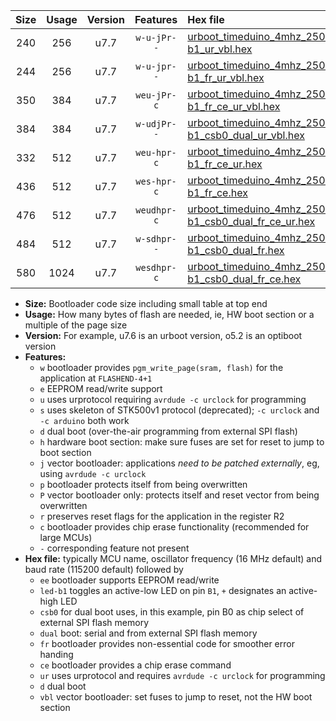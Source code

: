 |Size|Usage|Version|Features|Hex file|
|:-:|:-:|:-:|:-:|:--|
|240|256|u7.7|`w-u-jPr--`|[urboot_timeduino_4mhz_250000bps_led-b1_ur_vbl.hex](https://raw.githubusercontent.com/stefanrueger/urboot.hex/main/boards/timeduino/fcpu_4mhz/250000_bps/urboot_timeduino_4mhz_250000bps_led-b1_ur_vbl.hex)|
|244|256|u7.7|`w-u-jpr--`|[urboot_timeduino_4mhz_250000bps_led-b1_fr_ur_vbl.hex](https://raw.githubusercontent.com/stefanrueger/urboot.hex/main/boards/timeduino/fcpu_4mhz/250000_bps/urboot_timeduino_4mhz_250000bps_led-b1_fr_ur_vbl.hex)|
|350|384|u7.7|`weu-jPr-c`|[urboot_timeduino_4mhz_250000bps_ee_led-b1_fr_ce_ur_vbl.hex](https://raw.githubusercontent.com/stefanrueger/urboot.hex/main/boards/timeduino/fcpu_4mhz/250000_bps/urboot_timeduino_4mhz_250000bps_ee_led-b1_fr_ce_ur_vbl.hex)|
|384|384|u7.7|`w-udjPr--`|[urboot_timeduino_4mhz_250000bps_led-b1_csb0_dual_ur_vbl.hex](https://raw.githubusercontent.com/stefanrueger/urboot.hex/main/boards/timeduino/fcpu_4mhz/250000_bps/urboot_timeduino_4mhz_250000bps_led-b1_csb0_dual_ur_vbl.hex)|
|332|512|u7.7|`weu-hpr-c`|[urboot_timeduino_4mhz_250000bps_ee_led-b1_fr_ce_ur.hex](https://raw.githubusercontent.com/stefanrueger/urboot.hex/main/boards/timeduino/fcpu_4mhz/250000_bps/urboot_timeduino_4mhz_250000bps_ee_led-b1_fr_ce_ur.hex)|
|436|512|u7.7|`wes-hpr-c`|[urboot_timeduino_4mhz_250000bps_ee_led-b1_fr_ce.hex](https://raw.githubusercontent.com/stefanrueger/urboot.hex/main/boards/timeduino/fcpu_4mhz/250000_bps/urboot_timeduino_4mhz_250000bps_ee_led-b1_fr_ce.hex)|
|476|512|u7.7|`weudhpr-c`|[urboot_timeduino_4mhz_250000bps_ee_led-b1_csb0_dual_fr_ce_ur.hex](https://raw.githubusercontent.com/stefanrueger/urboot.hex/main/boards/timeduino/fcpu_4mhz/250000_bps/urboot_timeduino_4mhz_250000bps_ee_led-b1_csb0_dual_fr_ce_ur.hex)|
|484|512|u7.7|`w-sdhpr--`|[urboot_timeduino_4mhz_250000bps_led-b1_csb0_dual_fr.hex](https://raw.githubusercontent.com/stefanrueger/urboot.hex/main/boards/timeduino/fcpu_4mhz/250000_bps/urboot_timeduino_4mhz_250000bps_led-b1_csb0_dual_fr.hex)|
|580|1024|u7.7|`wesdhpr-c`|[urboot_timeduino_4mhz_250000bps_ee_led-b1_csb0_dual_fr_ce.hex](https://raw.githubusercontent.com/stefanrueger/urboot.hex/main/boards/timeduino/fcpu_4mhz/250000_bps/urboot_timeduino_4mhz_250000bps_ee_led-b1_csb0_dual_fr_ce.hex)|

- **Size:** Bootloader code size including small table at top end
- **Usage:** How many bytes of flash are needed, ie, HW boot section or a multiple of the page size
- **Version:** For example, u7.6 is an urboot version, o5.2 is an optiboot version
- **Features:**
  + `w` bootloader provides `pgm_write_page(sram, flash)` for the application at `FLASHEND-4+1`
  + `e` EEPROM read/write support
  + `u` uses urprotocol requiring `avrdude -c urclock` for programming
  + `s` uses skeleton of STK500v1 protocol (deprecated); `-c urclock` and `-c arduino` both work
  + `d` dual boot (over-the-air programming from external SPI flash)
  + `h` hardware boot section: make sure fuses are set for reset to jump to boot section
  + `j` vector bootloader: applications *need to be patched externally*, eg, using `avrdude -c urclock`
  + `p` bootloader protects itself from being overwritten
  + `P` vector bootloader only: protects itself and reset vector from being overwritten
  + `r` preserves reset flags for the application in the register R2
  + `c` bootloader provides chip erase functionality (recommended for large MCUs)
  + `-` corresponding feature not present
- **Hex file:** typically MCU name, oscillator frequency (16 MHz default) and baud rate (115200 default) followed by
  + `ee` bootloader supports EEPROM read/write
  + `led-b1` toggles an active-low LED on pin `B1`, `+` designates an active-high LED
  + `csb0` for dual boot uses, in this example, pin B0 as chip select of external SPI flash memory
  + `dual` boot: serial and from external SPI flash memory
  + `fr` bootloader provides non-essential code for smoother error handing
  + `ce` bootloader provides a chip erase command
  + `ur` uses urprotocol and requires `avrdude -c urclock` for programming
  + `d` dual boot
  + `vbl` vector bootloader: set fuses to jump to reset, not the HW boot section
